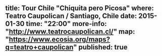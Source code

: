 title: Tour Chile "Chiquita pero Picosa"
where: Teatro Caupolican / Santiago, Chile
date: 2015-01-30
time: "22:00"
more-info: "http://www.teatrocaupolican.cl/"
map: "https://www.ecosia.org/maps?q=teatro+caupolican"
published: true
---
